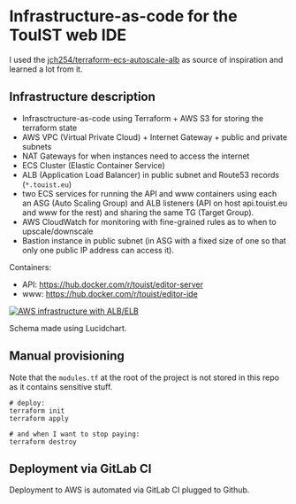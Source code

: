 # Infrastructure-as-code for the TouIST web IDE

I used the [jch254/terraform-ecs-autoscale-alb] as source of inspiration
and learned a lot from it.

## Infrastructure description

- Infrasctructure-as-code using Terraform + AWS S3 for storing the
  terraform state
- AWS VPC (Virtual Private Cloud) + Internet Gateway + public and private
  subnets
- NAT Gateways for when instances need to access the internet
- ECS Cluster (Elastic Container Service)
- ALB (Application Load Balancer) in public subnet and Route53 records
  (`*.touist.eu`)
- two ECS services for running the API and www containers using each an ASG
  (Auto Scaling Group) and ALB listeners (API on host api.touist.eu and www
  for the rest) and sharing the same TG (Target Group).
- AWS CloudWatch for monitoring with fine-grained rules as to when to
  upscale/downscale
- Bastion instance in public subnet (in ASG with a fixed size of one so
  that only one public IP address can access it).

Containers:

- API: <https://hub.docker.com/r/touist/editor-server>
- www: <https://hub.docker.com/r/touist/editor-ide>

[![AWS infrastructure with ALB/ELB][infra-png]][infra-original]

Schema made using Lucidchart.

## Manual provisioning

Note that the `modules.tf` at the root of the project is not stored in this
repo as it contains sensitive stuff.

    # deploy:
    terraform init
    terraform apply

    # and when I want to stop paying:
    terraform destroy

## Deployment via GitLab CI

Deployment to AWS is automated via GitLab CI plugged to Github.

[jch254/terraform-ecs-autoscale-alb]:https://github.com/jch254/terraform-ecs-autoscale-alb
[infra-png]: https://www.lucidchart.com/publicSegments/view/1c8a62fe-a315-4c32-9079-fd7624ac1eb1/image.png
[infra-original]: https://www.lucidchart.com/documents/view/567962c6-3cd2-450d-afcf-a68f9561a729
